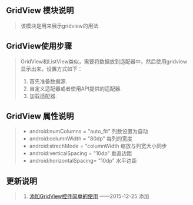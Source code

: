 ## GridView 模块说明
> 该模块是用来展示gridview的用法

## GridView使用步骤
>  GridView和ListView类似，需要将数据放到适配器中，然后使用gridview显示出来。设置方式如下：
>
> 1. 首先准备数据源.
> 2. 自定义适配器或者使用API提供的适配器.
> 3. 加载适配器.

## GridView 属性说明
> * android:numColumns = "auto_fit" 列数设置为自动
> * android:columnWidth = "80dp"    每列的宽度
> * android:strechMode = "columnWidth   缩放与列宽大小同步
> * android:verticalSpacing = "10dp"    垂直边距
> * android:horizontalSpacing= "10dp"   水平边距

## 更新说明
> 1. [添加GridView控件简单的使用](/gridview/)  ——2015-12-25 添加
 
